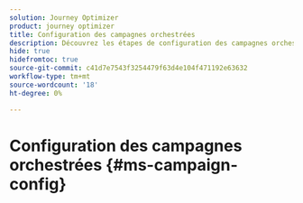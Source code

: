 ```yaml
---
solution: Journey Optimizer
product: journey optimizer
title: Configuration des campagnes orchestrées
description: Découvrez les étapes de configuration des campagnes orchestrées avec Adobe Journey Optimizer
hide: true
hidefromtoc: true
source-git-commit: c41d7e7543f3254479f63d4e104f471192e63632
workflow-type: tm+mt
source-wordcount: '18'
ht-degree: 0%

---
```


# Configuration des campagnes orchestrées {#ms-campaign-config}


